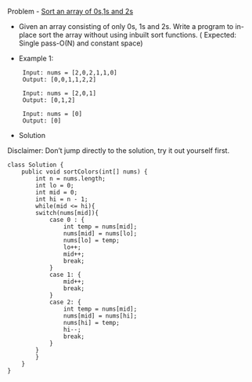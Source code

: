 Problem - [Sort an array of 0s,1s and 2s](https://leetcode.com/problems/sort-colors/)

- Given an array consisting of only 0s, 1s and 2s. Write a program to in-place sort the array without using inbuilt sort functions. ( Expected: Single pass-O(N) and constant space)

- Example 1:

       Input: nums = [2,0,2,1,1,0]
       Output: [0,0,1,1,2,2]

       Input: nums = [2,0,1]
       Output: [0,1,2]

       Input: nums = [0]
       Output: [0]
       

- Solution

Disclaimer: Don’t jump directly to the solution, try it out yourself first.


```
class Solution {
    public void sortColors(int[] nums) {
        int n = nums.length;
        int lo = 0;
        int mid = 0;
        int hi = n - 1;
        while(mid <= hi){
        switch(nums[mid]){
            case 0 : {
                int temp = nums[mid];
                nums[mid] = nums[lo];
                nums[lo] = temp;
                lo++;
                mid++;
                break;
            }
            case 1: {
                mid++;
                break;
            }
            case 2: {
                int temp = nums[mid];
                nums[mid] = nums[hi];
                nums[hi] = temp;
                hi--;
                break;
            }
        }
        }
    }
}

```
